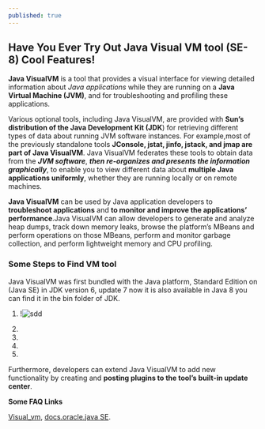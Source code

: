 ```yaml
---
published: true
---
```

## Have You Ever Try Out Java Visual VM tool (SE-8) Cool Features!

**Java VisualVM** is a tool that provides a visual interface for viewing detailed information about _Java applications_ while they are running on a **Java Virtual Machine (JVM)**, and for troubleshooting and profiling these applications. 

Various optional tools, including Java VisualVM, are provided with **Sun’s distribution of the Java Development Kit (JDK**) for retrieving different types of data about running JVM software instances. For example,most of the previously standalone tools **JConsole, jstat, jinfo, jstack, and jmap are part of Java VisualVM**. Java VisualVM federates these tools to obtain data from the ***JVM software***, ***then re-organizes and presents the information graphically***, to enable you to view different data about **multiple Java applications uniformly**, whether they are running locally or on remote machines. 

**Java VisualVM** can be used by Java application developers to **troubleshoot applications** and **to monitor and improve the applications’ performance**.Java VisualVM can allow developers to generate and analyze heap dumps, track down memory leaks, browse the platform’s MBeans and perform operations on those MBeans, perform and monitor garbage collection, and perform lightweight memory and CPU profiling.

### Some Steps to Find VM tool

Java VisualVM was first bundled with the Java platform, Standard Edition on (Java SE) in JDK version 6, update 7 now it is also available in Java 8 you can find it in the bin folder of JDK.

1. !![sdd]({{site.baseurl}}/_posts/2.png)

2. 

3. 

4. 

5. 

Furthermore, developers can extend Java VisualVM to add new functionality by creating and **posting plugins to the tool’s built-in update center**.

**Some FAQ Links**

[Visual_vm](http://visualvm.java.net/api-faq.html),
[docs.oracle.java SE](https://docs.oracle.com/javase/7/docs/technotes/guides/jni/spec/intro.htm).
